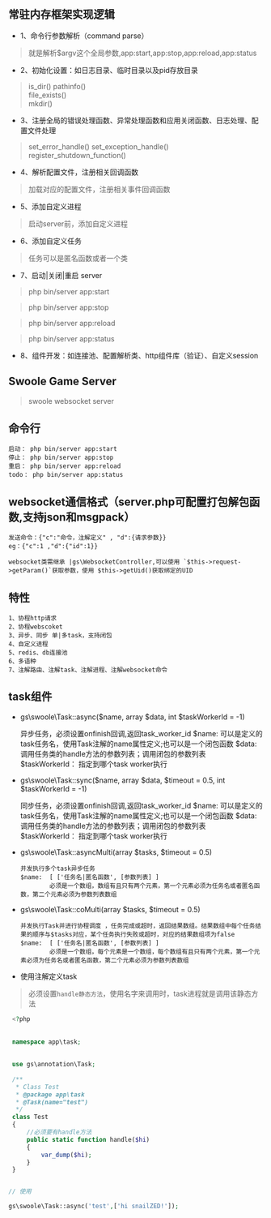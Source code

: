 ## 常驻内存框架实现逻辑

- 1、命令行参数解析（command parse）
> 就是解析$argv这个全局参数,app:start,app:stop,app:reload,app:status

  
- 2、初始化设置：如日志目录、临时目录以及pid存放目录
> is_dir() 
> pathinfo()  
> file_exists()  
> mkdir()

- 3、注册全局的错误处理函数、异常处理函数和应用关闭函数、日志处理、配置文件处理
> set_error_handle()
> set_exception_handle()
> register_shutdown_function()


- 4、解析配置文件，注册相关回调函数
> 加载对应的配置文件，注册相关事件回调函数

- 5、添加自定义进程
> 启动server前，添加自定义进程

- 6、添加自定义任务
> 任务可以是匿名函数或者一个类

- 7、启动|关闭|重启 server
> php bin/server app:start 

> php bin/server app:stop 

> php bin/server app:reload 

> php bin/server app:status 

- 8、组件开发：如连接池、配置解析类、http组件库（验证）、自定义session
 
## Swoole Game Server
> swoole websocket server
  
## 命令行

    启动： php bin/server app:start
    停止： php bin/server app:stop
    重启： php bin/server app:reload
    todo： php bin/server app:status

## websocket通信格式（server.php可配置打包解包函数,支持json和msgpack）

    发送命令：{"c":"命令，注解定义" , "d":{请求参数}}
    eg：{"c":1 ,"d":{"id":1}}
    
    websocket类需继承 |gs\WebsocketController,可以使用 `$this->request->getParam()`获取参数，使用 $this->getUid()获取绑定的UID
    
## 特性
   
    1、协程http请求
    2、协程webscoket
    3、异步、同步 单|多task，支持闭包
    4、自定义进程
    5、redis、db连接池 
    6、多语种
    7、注解路由、注解task、注解进程、注解websocket命令
    
    
## task组件

- gs\swoole\Task::async($name, array $data, int $taskWorkerId = -1)
   
   
     异步任务，必须设置onfinish回调,返回task_worker_id
     $name: 可以是定义的task任务名，使用Task注解的name属性定义;也可以是一个闭包函数
     $data: 调用任务类的handle方法的参数列表；调用闭包的参数列表
     $taskWorkerId： 指定到哪个task worker执行

- gs\swoole\Task::sync($name, array $data, $timeout = 0.5, int $taskWorkerId = -1)


     同步任务，必须设置onfinish回调,返回task_worker_id
     $name: 可以是定义的task任务名，使用Task注解的name属性定义;也可以是一个闭包函数
     $data: 调用任务类的handle方法的参数列表；调用闭包的参数列表
     $taskWorkerId： 指定到哪个task worker执行
          
- gs\swoole\Task::asyncMulti(array $tasks, $timeout = 0.5)
      
     
      并发执行多个task异步任务
      $name:  [ ['任务名|匿名函数', [参数列表] ]
              必须是一个数组，数组有且只有两个元素，第一个元素必须为任务名或者匿名函数，第二个元素必须为参数列表数组
      
- gs\swoole\Task::coMulti(array $tasks, $timeout = 0.5)
       
      
      并发执行Task并进行协程调度 ，任务完成或超时，返回结果数组。结果数组中每个任务结果的顺序与$tasks对应，某个任务执行失败或超时，对应的结果数组项为false
      $name:  [ ['任务名|匿名函数', [参数列表] ]
              必须是一个数组，每个元素是一个数组，每个数组有且只有两个元素，第一个元素必须为任务名或者匿名函数，第二个元素必须为参数列表数组


- 使用注解定义task
> 必须设置`handle静态方法`，使用名字来调用时，task进程就是调用该静态方法

 ```php
  <?php
  
  
  namespace app\task;
  
  
  use gs\annotation\Task;
  
  /**
   * Class Test
   * @package app\task
   * @Task(name="test")
   */
  class Test
  {
      //必须要有handle方法
      public static function handle($hi)
      {
          var_dump($hi);
      }
  } 


// 使用

gs\swoole\Task::async('test',['hi snailZED!']);
 ```
